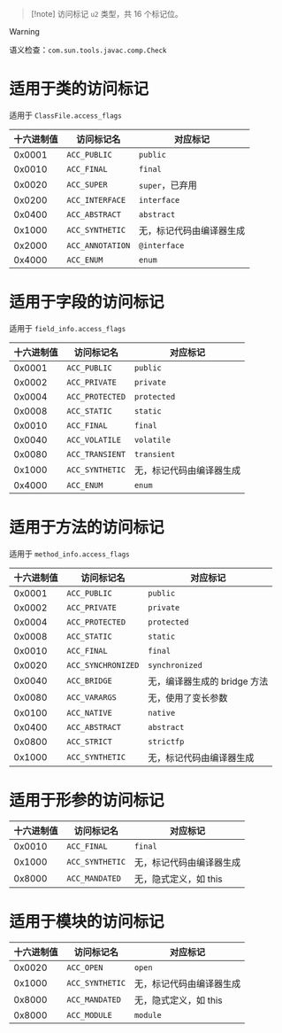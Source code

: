 > [!note] 访问标记
> `u2` 类型，共 16 个标记位。

> [!warning] 
> 语义检查：`com.sun.tools.javac.comp.Check`
# 适用于类的访问标记

适用于 `ClassFile.access_flags`

|十六进制值|访问标记名|对应标记|
| ------------| ------------| --------------------------|
|0x0001| `ACC_PUBLIC` | `public` |
|0x0010| `ACC_FINAL` | `final` |
|0x0020| `ACC_SUPER` | `super`，已弃用|
|0x0200| `ACC_INTERFACE` | `interface` |
|0x0400| `ACC_ABSTRACT` | `abstract` |
|0x1000| `ACC_SYNTHETIC` |无，标记代码由编译器生成|
|0x2000| `ACC_ANNOTATION` | `@interface` |
|0x4000| `ACC_ENUM` | `enum` |
# 适用于字段的访问标记

适用于 `field_info.access_flags`

| 十六进制值  | 访问标记名           | 对应标记         |
| ------ | --------------- | ------------ |
| 0x0001 | `ACC_PUBLIC`    | `public`     |
| 0x0002 | `ACC_PRIVATE`   | `private`    |
| 0x0004 | `ACC_PROTECTED` | `protected`  |
| 0x0008 | `ACC_STATIC`    | `static`     |
| 0x0010 | `ACC_FINAL`     | `final`      |
| 0x0040 | `ACC_VOLATILE`  | `volatile`   |
| 0x0080 | `ACC_TRANSIENT` | `transient`  |
| 0x1000 | `ACC_SYNTHETIC` | 无，标记代码由编译器生成 |
| 0x4000 | `ACC_ENUM`      | `enum`       |
# 适用于方法的访问标记

适用于 `method_info.access_flags`

|十六进制值|访问标记名|对应标记|
| ------------| ------------| ------------------------------|
|0x0001| `ACC_PUBLIC` | `public` |
|0x0002| `ACC_PRIVATE` | `private` |
|0x0004| `ACC_PROTECTED` | `protected` |
|0x0008| `ACC_STATIC` | `static` |
|0x0010| `ACC_FINAL` | `final` |
|0x0020| `ACC_SYNCHRONIZED` | `synchronized` |
|0x0040| `ACC_BRIDGE` |无，编译器生成的 bridge 方法|
|0x0080| `ACC_VARARGS` |无，使用了变长参数|
|0x0100| `ACC_NATIVE` | `native` |
|0x0400| `ACC_ABSTRACT` | `abstract` |
|0x0800| `ACC_STRICT` | `strictfp` |
|0x1000| `ACC_SYNTHETIC` |无，标记代码由编译器生成|
# 适用于形参的访问标记

|十六进制值|访问标记名|对应标记|
| ------------| ------------| --------------------------|
|0x0010| `ACC_FINAL` | `final` |
|0x1000| `ACC_SYNTHETIC` |无，标记代码由编译器生成|
|0x8000| `ACC_MANDATED` |无，隐式定义，如 this|
# 适用于模块的访问标记

|十六进制值|访问标记名|对应标记|
| ------------| ------------| --------------------------|
|0x0020| `ACC_OPEN` | `open` |
|0x1000| `ACC_SYNTHETIC` |无，标记代码由编译器生成|
|0x8000| `ACC_MANDATED` |无，隐式定义，如 this|
|0x8000| `ACC_MODULE` | `module` |
